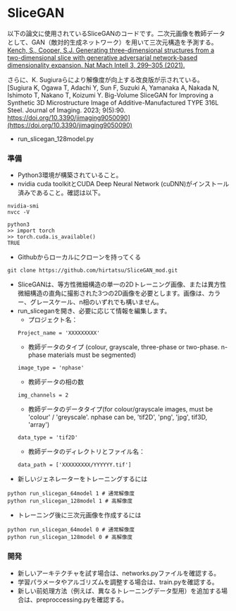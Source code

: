 # SliceGAN 

以下の論文に使用されているSliceGANのコードです。二次元画像を教師データとして、GAN（敵対的生成ネットワーク）を用いて三次元構造を予測する。
[Kench, S., Cooper, S.J. Generating three-dimensional structures from a two-dimensional slice with generative adversarial network-based dimensionality expansion. Nat Mach Intell 3, 299–305 (2021).](https://www.nature.com/articles/s42256-021-00322-1)


さらに、K. Sugiuraらにより解像度が向上する改良版が示されている。
[Sugiura K, Ogawa T, Adachi Y, Sun F, Suzuki A, Yamanaka A, Nakada N, Ishimoto T, Nakano T, Koizumi Y. Big-Volume SliceGAN for Improving a Synthetic 3D Microstructure Image of Additive-Manufactured TYPE 316L Steel. Journal of Imaging. 2023; 9(5):90. https://doi.org/10.3390/jimaging9050090](https://doi.org/10.3390/jimaging9050090)
- run_slicegan_128model.py



### 準備
- Python3環境が構築されていること。
- nvidia cuda toolkitとCUDA Deep Neural Network (cuDNN)がインストール済みであること。確認は以下。
```
nvidia-smi
nvcc -V

python3
>> import torch
>> torch.cuda.is_available()
TRUE
```
- Githubからローカルにクローンを持ってくる
```
git clone https://github.com/hirtatsu/SliceGAN_mod.git
```
- SliceGANは、等方性微細構造の単一の2Dトレーニング画像、または異方性微細構造の直角に撮影された3つの2D画像を必要とします。画像は、カラー、グレースケール、n相のいずれでも構いません。
- run_sliceganを開き、必要に応じて情報を編集します。
  - プロジェクト名：
  ```
  Project_name = 'XXXXXXXXX'
  ```
  - 教師データのタイプ (colour, grayscale, three-phase or two-phase. n-phase materials must be segmented)
  ```
  image_type = 'nphase'
  ```
  - 教師データの相の数
  ```
  img_channels = 2
  ```
  - 教師データのデータタイプ(for colour/grayscale images, must be 'colour' / 'greyscale'. nphase can be, 'tif2D', 'png', 'jpg', tif3D, 'array')
  ```
  data_type = 'tif2D'
  ```
    - 教師データのディレクトリとファイル名：
  ```
  data_path = ['XXXXXXXXX/YYYYYY.tif']
  ```
- 新しいジェネレーターをトレーニングするには
```
python run_slicegan_64model 1 # 通常解像度
python run_slicegan_128model 1 # 高解像度
```
- トレーニング後に三次元画像を作成するには
```
python run_slicegan_64model 0 # 通常解像度
python run_slicegan_128model 0 # 高解像度
```

### 開発

- 新しいアーキテクチャを試す場合は、networks.pyファイルを確認する。
- 学習パラメータやアルゴリズムを調整する場合は、train.pyを確認する。
- 新しい前処理方法（例えば、異なるトレーニングデータ型用）を追加する場合は、preproccessing.pyを確認する。

